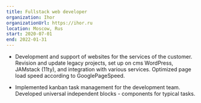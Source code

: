 ```yaml
---
title: Fullstack web developer 
organization: Ihor
organizationUrl: https://ihor.ru
location: Moscow, Rus
start: 2020-07-01
end: 2022-01-31
---
```


- Development and support of websites for the services of the customer. Revision and update legacy projects, set up on cms WordPress, JAMstack (11ty), and integration with various services. Optimized page load speed according to GooglePageSpeed.

- Implemented kanban task management for the development team. Developed universal independent blocks - components for typical tasks.
